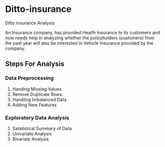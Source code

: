 # Ditto-insurance
Ditto insurance Analysis

An Insurance company, has provided Health Insurance to its customers and now needs help in analyzing whether the policyholders (customers) from the past year will also be interested in Vehicle Insurance provided by the company.

## Steps For Analysis

### Data Preprocessing
1. Handing Missing Values
2. Remove Duplicate Rows.
3. Handling Imbalanced Data
4. Adding New Features

### Exploratory Data Analysis
1. Satatistical Summary of Data
2. Univariate Analysis
3. Bivariate Analysis

